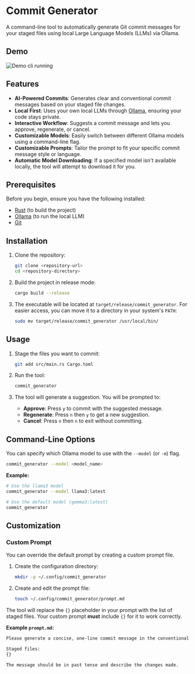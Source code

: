 # Commit Generator

A command-line tool to automatically generate Git commit messages for your staged files using local Large Language Models (LLMs) via Ollama.
## Demo
![Demo cli running](https://github.com/guibeira/commit-generator/blob/main/demo.gif "Demo cli running")
## Features

-   **AI-Powered Commits**: Generates clear and conventional commit messages based on your staged file changes.
-   **Local First**: Uses your own local LLMs through [Ollama](https://ollama.com), ensuring your code stays private.
-   **Interactive Workflow**: Suggests a commit message and lets you approve, regenerate, or cancel.
-   **Customizable Models**: Easily switch between different Ollama models using a command-line flag.
-   **Customizable Prompts**: Tailor the prompt to fit your specific commit message style or language.
-   **Automatic Model Downloading**: If a specified model isn't available locally, the tool will attempt to download it for you.

## Prerequisites

Before you begin, ensure you have the following installed:

-   [Rust](https://www.rust-lang.org/tools/install) (to build the project)
-   [Ollama](https://ollama.com) (to run the local LLM)
-   [Git](https://git-scm.com/)

## Installation

1.  Clone the repository:
    ```bash
    git clone <repository-url>
    cd <repository-directory>
    ```

2.  Build the project in release mode:
    ```bash
    cargo build --release
    ```

3.  The executable will be located at `target/release/commit_generator`. For easier access, you can move it to a directory in your system's `PATH`:
    ```bash
    sudo mv target/release/commit_generator /usr/local/bin/
    ```

## Usage

1.  Stage the files you want to commit:
    ```bash
    git add src/main.rs Cargo.toml
    ```

2.  Run the tool:
    ```bash
    commit_generator
    ```

3.  The tool will generate a suggestion. You will be prompted to:
    -   **Approve**: Press `y` to commit with the suggested message.
    -   **Regenerate**: Press `n` then `y` to get a new suggestion.
    -   **Cancel**: Press `n` then `n` to exit without committing.

## Command-Line Options

You can specify which Ollama model to use with the `--model` (or `-m`) flag.

```bash
commit_generator --model <model_name>
```

**Example:**

```bash
# Use the llama3 model
commit_generator --model llama3:latest

# Use the default model (gemma3:latest)
commit_generator
```

## Customization

### Custom Prompt

You can override the default prompt by creating a custom prompt file.

1.  Create the configuration directory:
    ```bash
    mkdir -p ~/.config/commit_generator
    ```

2.  Create and edit the prompt file:
    ```bash
    touch ~/.config/commit_generator/prompt.md
    ```

The tool will replace the `{}` placeholder in your prompt with the list of staged files. Your custom prompt **must** include `{}` for it to work correctly.

**Example `prompt.md`:**

```markdown
Please generate a concise, one-line commit message in the conventional commit format for the following staged files.

Staged files:
{}

The message should be in past tense and describe the changes made.
```
